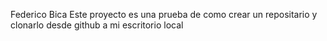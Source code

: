 Federico Bica
Este proyecto es una prueba de como crear un repositario y clonarlo desde github a mi escritorio local

